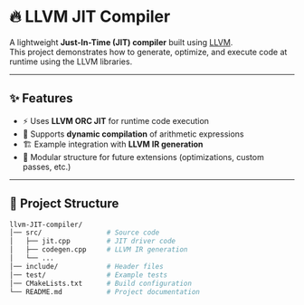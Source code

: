 # 🔥 LLVM JIT Compiler

A lightweight **Just-In-Time (JIT) compiler** built using [LLVM](https://llvm.org/).  
This project demonstrates how to generate, optimize, and execute code at runtime using the LLVM libraries.

---

## ✨ Features
- ⚡ Uses **LLVM ORC JIT** for runtime code execution  
- 🧮 Supports **dynamic compilation** of arithmetic expressions  
- 🏗️ Example integration with **LLVM IR generation**  
- 🔧 Modular structure for future extensions (optimizations, custom passes, etc.)  

---

## 📂 Project Structure
```bash
llvm-JIT-compiler/
│── src/                # Source code
│   ├── jit.cpp         # JIT driver code
│   ├── codegen.cpp     # LLVM IR generation
│   └── ...
│── include/            # Header files
│── test/               # Example tests
│── CMakeLists.txt      # Build configuration
└── README.md           # Project documentation
